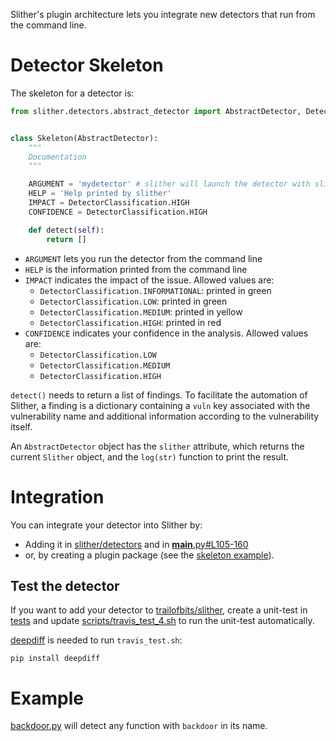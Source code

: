 Slither's plugin architecture lets you integrate new detectors that run from the command line.

# Detector Skeleton

The skeleton for a detector is:

```python
from slither.detectors.abstract_detector import AbstractDetector, DetectorClassification


class Skeleton(AbstractDetector):
    """
    Documentation
    """

    ARGUMENT = 'mydetector' # slither will launch the detector with slither.py --mydetector
    HELP = 'Help printed by slither'
    IMPACT = DetectorClassification.HIGH
    CONFIDENCE = DetectorClassification.HIGH

    def detect(self):
        return []
```

- `ARGUMENT` lets you run the detector from the command line
- `HELP` is the information printed from the command line
- `IMPACT` indicates the impact of the issue. Allowed values are:
  - `DetectorClassification.INFORMATIONAL`: printed in green
  - `DetectorClassification.LOW`: printed in green
  - `DetectorClassification.MEDIUM`: printed in yellow
  - `DetectorClassification.HIGH`: printed in red
- `CONFIDENCE` indicates your confidence in the analysis. Allowed values are:
  - `DetectorClassification.LOW`
  - `DetectorClassification.MEDIUM`
  - `DetectorClassification.HIGH`

`detect()` needs to return a list of findings. To facilitate the automation of Slither, a finding is a dictionary containing a `vuln` key associated with the vulnerability name and additional information according to the vulnerability itself.

An `AbstractDetector` object has the `slither` attribute, which returns the current `Slither` object, and the `log(str)` function to print the result.

# Integration

You can integrate your detector into Slither by:
- Adding it in [slither/detectors](https://github.com/trailofbits/slither/tree/20b8fdb7bc9227abe3c9c3a769f59eb5d1338849/slither/detectors) and in [__main__.py#L105-160](https://github.com/trailofbits/slither/blob/8f91c801c0bb903990c4fc9fa30611f157c6b0f9/slither/__main__.py#L105-L160)
- or, by creating a plugin package (see the [skeleton example](https://github.com/trailofbits/slither/tree/8f91c801c0bb903990c4fc9fa30611f157c6b0f9/plugin_example)).

## Test the detector
If you want to add your detector to [trailofbits/slither](https://github.com/trailofbits/slither), create a unit-test in [tests](https://github.com/trailofbits/slither/tree/master/tests) and update [scripts/travis_test_4.sh](https://github.com/trailofbits/slither/blob/master/scripts/travis_test_4.sh#L92) to run the unit-test automatically.

[deepdiff](https://github.com/seperman/deepdiff) is needed to run `travis_test.sh`:
```
pip install deepdiff
```

# Example
[backdoor.py](https://github.com/trailofbits/slither/blob/0d1bbbebad52affcc8f6ee5855ab16e3b6bbbc74/slither/detectors/examples/backdoor.py) will detect any function with `backdoor` in its name.
